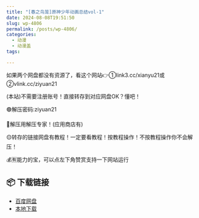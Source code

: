 ```yaml
---
title: "[春之鸟笼]原神少年动画总结vol-1"
date: 2024-08-08T19:51:50
slug: wp-4806
permalink: /posts/wp-4806/
categories:
  - 动漫
  - 动漫盖
tags:

---
```


如果两个网盘都没有资源了，看这个网站👉①link3.cc/xianyu21或②vlink.cc/ziyuan21

(本站)不需要注册账号！直接转存到对应网盘OK？懂吧！

🟢解压密码:ziyuan21

🔵解压用解压专家！(应用商店有)

🟡转存的链接网盘有教程！一定要看教程！按教程操作！不按教程操作你不会解压！

💰🈶能力的宝，可以点左下角赞赏支持一下网站运行

## 📦 下载链接
- [百度网盘](https://blziyuan21.com/pay-download/4806?key=07baf2be73&down_id=0)
- [本地下载](https://blziyuan21.com/pay-download/4806?key=07baf2be73&down_id=1)

